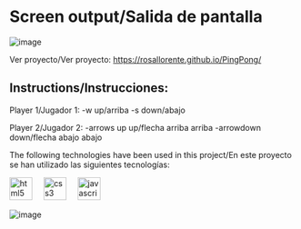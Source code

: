 <h1>Screen output/Salida de pantalla</h1>

![image](https://github.com/user-attachments/assets/4b55d720-0150-4dfb-9534-08a3ef8534e0)

Ver proyecto/Ver proyecto:  https://rosallorente.github.io/PingPong/

<h2>Instructions/Instrucciones:</h2>
Player 1/Jugador 1:
-w up/arriba
-s down/abajo

Player 2/Jugador 2:
-arrows up up/flecha arriba arriba
-arrowdown down/flecha abajo abajo
<p>The following technologies have been used in this project/En este proyecto se han utilizado las siguientes tecnologías:</p>

<div align="left">
  <img src="https://cdn.jsdelivr.net/gh/devicons/devicon/icons/html5/html5-original.svg" height="40" alt="html5 logo"  />
  <img width="12" />
  <img src="https://cdn.jsdelivr.net/gh/devicons/devicon/icons/css3/css3-original.svg" height="40" alt="css3 logo"  />
  <img width="12" />
  <img src="https://cdn.jsdelivr.net/gh/devicons/devicon/icons/javascript/javascript-original.svg" height="40" alt="javascript logo"  />
</div>

![image](https://github.com/user-attachments/assets/64b9face-5b1e-4765-a08d-f01257cc9eca)
⠀⠀⠀⠀⠀⠀⠀⠀⠀⠀⠀
###
